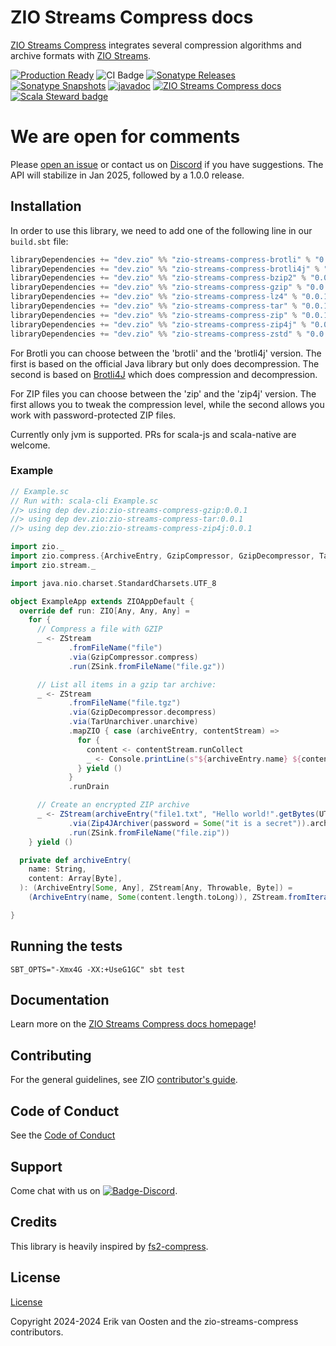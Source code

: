 [//]: # (This file was autogenerated using `zio-sbt-website` plugin via `sbt generateReadme` command.)
[//]: # (So please do not edit it manually. Instead, change "docs/index.md" file or sbt setting keys)
[//]: # (e.g. "readmeDocumentation" and "readmeSupport".)

# ZIO Streams Compress docs

[ZIO Streams Compress](https://github.com/zio/zio-streams-compress) integrates several compression algorithms and
archive formats with [ZIO Streams](https://zio.dev).

[![Production Ready](https://img.shields.io/badge/Project%20Stage-Production%20Ready-brightgreen.svg)](https://github.com/zio/zio/wiki/Project-Stages) ![CI Badge](https://github.com/zio/zio-streams-compress/workflows/CI/badge.svg) [![Sonatype Releases](https://img.shields.io/nexus/r/https/oss.sonatype.org/dev.zio/zio-streams-compress-docs_2.13.svg?label=Sonatype%20Release)](https://oss.sonatype.org/content/repositories/releases/dev/zio/zio-streams-compress-docs_2.13/) [![Sonatype Snapshots](https://img.shields.io/nexus/s/https/oss.sonatype.org/dev.zio/zio-streams-compress-docs_2.13.svg?label=Sonatype%20Snapshot)](https://oss.sonatype.org/content/repositories/snapshots/dev/zio/zio-streams-compress-docs_2.13/) [![javadoc](https://javadoc.io/badge2/dev.zio/zio-streams-compress-docs_2.13/javadoc.svg)](https://javadoc.io/doc/dev.zio/zio-streams-compress-docs_2.13) [![ZIO Streams Compress docs](https://img.shields.io/github/stars/zio/zio-streams-compress?style=social)](https://github.com/zio/zio-streams-compress) [![Scala Steward badge](https://img.shields.io/badge/Scala_Steward-helping-blue.svg?style=flat&logo=data:image/png;base64,iVBORw0KGgoAAAANSUhEUgAAAA4AAAAQCAMAAAARSr4IAAAAVFBMVEUAAACHjojlOy5NWlrKzcYRKjGFjIbp293YycuLa3pYY2LSqql4f3pCUFTgSjNodYRmcXUsPD/NTTbjRS+2jomhgnzNc223cGvZS0HaSD0XLjbaSjElhIr+AAAAAXRSTlMAQObYZgAAAHlJREFUCNdNyosOwyAIhWHAQS1Vt7a77/3fcxxdmv0xwmckutAR1nkm4ggbyEcg/wWmlGLDAA3oL50xi6fk5ffZ3E2E3QfZDCcCN2YtbEWZt+Drc6u6rlqv7Uk0LdKqqr5rk2UCRXOk0vmQKGfc94nOJyQjouF9H/wCc9gECEYfONoAAAAASUVORK5CYII=)](https://scala-steward.org)

# We are open for comments

Please [open an issue](https://github.com/zio/zio-streams-compress/issues/new) or contact us
on [Discord](https://discord.com/channels/629491597070827530/630498701860929559) if you have suggestions. The API will
stabilize in Jan 2025, followed by a 1.0.0 release.

## Installation

In order to use this library, we need to add one of the following line in our `build.sbt` file:

```sbt
libraryDependencies += "dev.zio" %% "zio-streams-compress-brotli" % "0.0.1"
libraryDependencies += "dev.zio" %% "zio-streams-compress-brotli4j" % "0.0.1"
libraryDependencies += "dev.zio" %% "zio-streams-compress-bzip2" % "0.0.1"
libraryDependencies += "dev.zio" %% "zio-streams-compress-gzip" % "0.0.1"
libraryDependencies += "dev.zio" %% "zio-streams-compress-lz4" % "0.0.1"
libraryDependencies += "dev.zio" %% "zio-streams-compress-tar" % "0.0.1"
libraryDependencies += "dev.zio" %% "zio-streams-compress-zip" % "0.0.1"
libraryDependencies += "dev.zio" %% "zio-streams-compress-zip4j" % "0.0.1"
libraryDependencies += "dev.zio" %% "zio-streams-compress-zstd" % "0.0.1"
```

For Brotli you can choose between the 'brotli' and the 'brotli4j' version. The first is based on the official Java
library but only does decompression. The second is based on [Brotli4J](https://github.com/hyperxpro/Brotli4j) which does
compression and decompression.

For ZIP files you can choose between the 'zip' and the 'zip4j' version. The first allows you to tweak the compression
level, while the second allows you work with password-protected ZIP files.

Currently only jvm is supported. PRs for scala-js and scala-native are welcome.

### Example

```scala
// Example.sc
// Run with: scala-cli Example.sc
//> using dep dev.zio:zio-streams-compress-gzip:0.0.1
//> using dep dev.zio:zio-streams-compress-tar:0.0.1
//> using dep dev.zio:zio-streams-compress-zip4j:0.0.1

import zio._
import zio.compress.{ArchiveEntry, GzipCompressor, GzipDecompressor, TarUnarchiver, Zip4JArchiver}
import zio.stream._

import java.nio.charset.StandardCharsets.UTF_8

object ExampleApp extends ZIOAppDefault {
  override def run: ZIO[Any, Any, Any] =
    for {
      // Compress a file with GZIP
      _ <- ZStream
             .fromFileName("file")
             .via(GzipCompressor.compress)
             .run(ZSink.fromFileName("file.gz"))

      // List all items in a gzip tar archive:
      _ <- ZStream
             .fromFileName("file.tgz")
             .via(GzipDecompressor.decompress)
             .via(TarUnarchiver.unarchive)
             .mapZIO { case (archiveEntry, contentStream) =>
               for {
                 content <- contentStream.runCollect
                 _ <- Console.printLine(s"${archiveEntry.name} ${content.length}")
               } yield ()
             }
             .runDrain

      // Create an encrypted ZIP archive
      _ <- ZStream(archiveEntry("file1.txt", "Hello world!".getBytes(UTF_8)))
             .via(Zip4JArchiver(password = Some("it is a secret")).archive)
             .run(ZSink.fromFileName("file.zip"))
    } yield ()

  private def archiveEntry(
    name: String,
    content: Array[Byte],
  ): (ArchiveEntry[Some, Any], ZStream[Any, Throwable, Byte]) =
    (ArchiveEntry(name, Some(content.length.toLong)), ZStream.fromIterable(content))

}
```

## Running the tests

```shell
SBT_OPTS="-Xmx4G -XX:+UseG1GC" sbt test
```

## Documentation

Learn more on the [ZIO Streams Compress docs homepage](https://zio.dev/zio-streams-compress)!

## Contributing

For the general guidelines, see ZIO [contributor's guide](https://zio.dev/contributor-guidelines).

## Code of Conduct

See the [Code of Conduct](https://zio.dev/code-of-conduct)

## Support

Come chat with us on [![Badge-Discord]][Link-Discord].

[Badge-Discord]: https://img.shields.io/discord/629491597070827530?logo=discord "chat on discord"
[Link-Discord]: https://discord.gg/2ccFBr4 "Discord"

## Credits

This library is heavily inspired by [fs2-compress](https://github.com/lhns/fs2-compress).

## License

[License](LICENSE)

Copyright 2024-2024 Erik van Oosten and the zio-streams-compress contributors.
